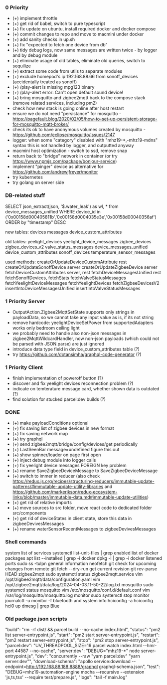 
### 0 Priority
- (+) implement throttle
- (+) get rid of babel, switch to pure typescript
- (+) fix update on ubuntu, install required docker and docker compose
- (+) commit changes to repo and move to macmini under docker
- (+) add sanity checks in up.sh
- (+) fix "expected to fetch one device from db"
- (+) tidy debug logs, now same messages are written twice - by logger and by debug module
- (+) eliminate usage of old tables, eliminate old queries, switch to sequilize
- (+) extract some code from utils to separate modules
- (+) exclude homepod's ip 192.168.88.66 from sonoff_devices (accidentally treated as sonoff)
- (+) /play-alert is missing mpg123 binary
- (+) /play-alert error: Can't open default sound device!
- (+) bring mosquitto and zigbee2mqtt back to the compose stack (remove related services, including pm2)
- check how new stack is going online after host restart
- ensure we do not need "persistance" for mosquitto - https://pagefault.blog/2020/02/05/how-to-set-up-persistent-storage-for-mosquitto-mqtt-broker/
- check its ok to have anonymous volumes created by mosquitto - https://github.com/eclipse/mosquitto/issues/2147
- logger: when some "category" disabled with "mhz19-*,-mhz19-mdns" syntax this is not handled by logger, and outputted anyway
- macmini host optimization - switch to ssd, remove snap
- return back to "bridge" network in container (or try https://www.npmjs.com/package/bonjour-service)
- implement "pinger" device as alternative for https://github.com/andrewjfreyer/monitor
- try kubernetes
- try golang on server side

### DB-related stuff

SELECT json_extract(json, '$.water_leak') as wl, * from device_messages_unified WHERE device_id in ('0x00158d000405811b','0x00158d0004035e3e','0x00158d00040356af') ORDER by "timestamp" DESC 

new tables:
    devices
    messages
    device_custom_attributes

old tables:
    yeelight_devices
    yeelight_device_messages
    zigbee_devices
    zigbee_devices_v2
    valve_status_messages
    device_messages_unified
    device_custom_attributes
    sonoff_devices
    temperature_sensor_messages

used methods:
    createOrUpdateDeviceCustomAttribute rest
    createOrUpdateSonoffDevice server
    createOrUpdateZigbeeDevice server
    fetchDeviceCustomAttributes server, rest
    fetchDeviceMessagesUnified rest
    fetchSonoffDevices,
    fetchStats
    fetchValveStatusMessages
    fetchYeelightDeviceMessages
    fetchYeelightDevices
    fetchZigbeeDevicesV2
    insertIntoDeviceMessagesUnified
    insertIntoValveStatusMessages

### 1 Priority Server
- OutputAction.Zigbee2MqttSetState supports only strings in payloadData, so we cannot take any input value as is, if its not string
- remove hardcode: yeelightDeviceSetPower from supportedAdapters works only bedroom ceiling light
- we probably need to handle also non-json messages in zigbee2MqttWildcardHandler, now non-json payloads (which could not be parsed with JSON.parse) are just ignored
- introduce data type field in device_custom_attributes table (?)
- try https://github.com/dotansimha/graphql-code-generator (?)

### 1 Priority Client
- finish implementation of poweroff button (?)
- discover and fix yeelight devices reconnection problem (?)
- indicate on temterature message card, whether shown data is outdated (?)
- find solution for stucked parcel:dev builds (?)

### DONE
- (+) make payloadConditions optional
- (+) fix saving list of zigbee devices in new format
- (+) fix saving network map
- (+) try graphql
- (+) send zigbee2mqtt/bridge/config/devices/get periodically
- (+) LastSeenBar message=undefined figure this out
- (+) show spinner/loader on page first open
- (+) inject debug module into logger calls
- (+) fix yeelight device messages FOREIGN key problem
- (+) rename SaveZigbeeDeviceMessage to SaveZigbeeDeviceMessage
- (+) switch to immer in reducer (also check https://redux.js.org/recipes/structuring-reducers/immutable-update-patterns/#immutable-update-utility-libraries and https://github.com/markerikson/redux-ecosystem-links/blob/master/immutable-data.md#immutable-update-utilities)
- (+) get rid of relative imports
- (+) move sources to src folder, move react code to dedicated folder src/components
- (+) get rid of deviceStates in client state, store this data in zigbeeDevivesMessages
- (+) rename waterSensorRecentMessages to zigbeeDevivesMessages

### Shell commands
system
    list of services
        systemctl list-unit-files | grep enabled
    list of docker packages
        apt list --installed | grep -i docker
        dpkg -l | grep -i docker
    listened ports
        sudo ss -tulpn
    general information
        neofetch
git
    check for upcoming changes from remote
        git fetch --dry-run
    get current revision
        git rev-parse HEAD
zigbee2mqtt
    sudo systemctl status zigbee2mqtt.service
    vim /opt/zigbee2mqtt/data/configuration.yaml
    vim /opt/zigbee2mqtt/data/log/2024-04-03.11-50-22/log.txt
mosquitto
    sudo systemctl status mosquitto
    vim /etc/mosquitto/conf.d/default.conf
    vim /var/log/mosquitto/mosquitto.log
monitor
    sudo systemctl stop monitor
    journalctl -u monitor -f
bluetooth and system info
    hciconfig -a
    hciconfig hci0 up
    dmesg | grep Blue

### Old package.json scripts
"build": "rm -rf dist/ && parcel build --no-cache index.html",
"status": "pm2 list server-entrypoint.js",
"start": "pm2 start server-entrypoint.js",
"restart": "pm2 restart server-entrypoint.js",
"stop": "pm2 stop server-entrypoint.js",
"parcel:dev": "UV_THREADPOOL_SIZE=16 parcel watch index.html --hmr-port 44587 --no-cache",
"server:dev": "DEBUG=\"mhz19-*\" node server-entrypoint.js",
"dev": "concurrently --raw \"yarn parcel:dev\" \"yarn server:dev\"",
"download-schema": "apollo service:download --endpoint=http://192.168.88.188:8888/graphql graphql-schema.json",
"test": "DEBUG=mhz19-automation-engine mocha --recursive --extension 'js,ts,tsx' --require test/prepare.js",
"logs": "tail -f main.log"
